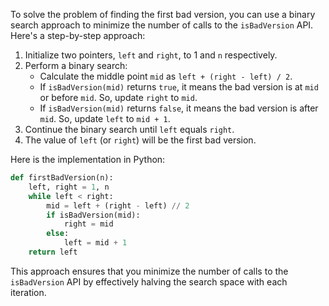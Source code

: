 To solve the problem of finding the first bad version, you can use a binary search approach to minimize the number of calls to the `isBadVersion` API. Here's a step-by-step approach:

1. Initialize two pointers, `left` and `right`, to 1 and `n` respectively.
2. Perform a binary search:
   - Calculate the middle point `mid` as `left + (right - left) / 2`.
   - If `isBadVersion(mid)` returns `true`, it means the bad version is at `mid` or before `mid`. So, update `right` to `mid`.
   - If `isBadVersion(mid)` returns `false`, it means the bad version is after `mid`. So, update `left` to `mid + 1`.
3. Continue the binary search until `left` equals `right`.
4. The value of `left` (or `right`) will be the first bad version.

Here is the implementation in Python:

```python
def firstBadVersion(n):
    left, right = 1, n
    while left < right:
        mid = left + (right - left) // 2
        if isBadVersion(mid):
            right = mid
        else:
            left = mid + 1
    return left
```

This approach ensures that you minimize the number of calls to the `isBadVersion` API by effectively halving the search space with each iteration.
